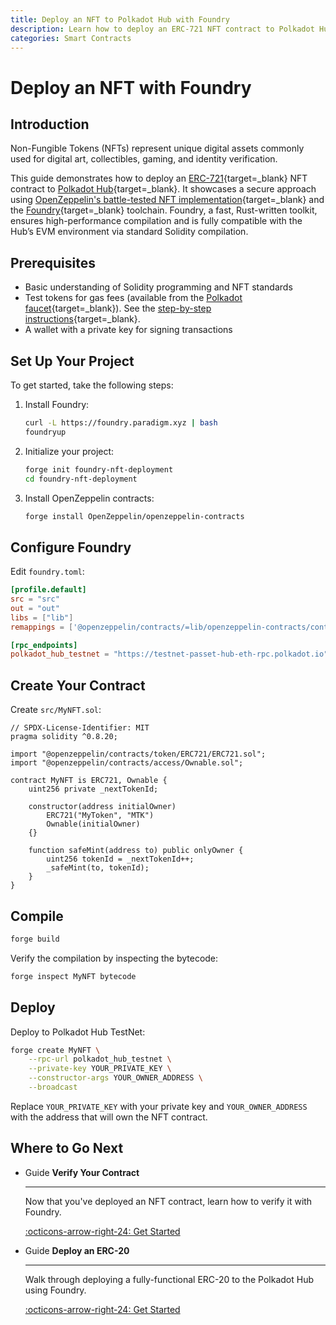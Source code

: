 ```yaml
---
title: Deploy an NFT to Polkadot Hub with Foundry
description: Learn how to deploy an ERC-721 NFT contract to Polkadot Hub using Foundry, a Rust toolkit with high-performance compilation.
categories: Smart Contracts
---
```


# Deploy an NFT with Foundry

## Introduction

Non-Fungible Tokens (NFTs) represent unique digital assets commonly used for digital art, collectibles, gaming, and identity verification.

This guide demonstrates how to deploy an [ERC-721](https://eips.ethereum.org/EIPS/eip-721){target=\_blank} NFT contract to [Polkadot Hub](/smart-contracts/overview/#smart-contract-development){target=\_blank}. It showcases a secure approach using [OpenZeppelin's battle-tested NFT implementation](https://github.com/OpenZeppelin/openzeppelin-contracts){target=\_blank} and the [Foundry](https://getfoundry.sh/){target=\_blank} toolchain. Foundry, a fast, Rust-written toolkit, ensures high-performance compilation and is fully compatible with the Hub’s EVM environment via standard Solidity compilation.

## Prerequisites

- Basic understanding of Solidity programming and NFT standards
- Test tokens for gas fees (available from the [Polkadot faucet](https://faucet.polkadot.io/){target=\_blank}). See the [step-by-step instructions](/smart-contracts/faucet/#get-test-tokens){target=\_blank}.
- A wallet with a private key for signing transactions

## Set Up Your Project

To get started, take the following steps:

1. Install Foundry:

    ```bash
    curl -L https://foundry.paradigm.xyz | bash
    foundryup
    ```

2. Initialize your project:

    ```bash
    forge init foundry-nft-deployment
    cd foundry-nft-deployment
    ```

3. Install OpenZeppelin contracts:

    ```bash
    forge install OpenZeppelin/openzeppelin-contracts
    ```

## Configure Foundry

Edit `foundry.toml`:

```toml title="foundry.toml"
[profile.default]
src = "src"
out = "out"
libs = ["lib"]
remappings = ['@openzeppelin/contracts/=lib/openzeppelin-contracts/contracts/']

[rpc_endpoints]
polkadot_hub_testnet = "https://testnet-passet-hub-eth-rpc.polkadot.io"
```

## Create Your Contract

Create `src/MyNFT.sol`:

```solidity title="src/MyNFT.sol"
// SPDX-License-Identifier: MIT
pragma solidity ^0.8.20;

import "@openzeppelin/contracts/token/ERC721/ERC721.sol";
import "@openzeppelin/contracts/access/Ownable.sol";

contract MyNFT is ERC721, Ownable {
    uint256 private _nextTokenId;

    constructor(address initialOwner)
        ERC721("MyToken", "MTK")
        Ownable(initialOwner)
    {}

    function safeMint(address to) public onlyOwner {
        uint256 tokenId = _nextTokenId++;
        _safeMint(to, tokenId);
    }
}
```

## Compile

```bash
forge build
```

Verify the compilation by inspecting the bytecode:

```bash
forge inspect MyNFT bytecode
```

## Deploy

Deploy to Polkadot Hub TestNet:

```bash
forge create MyNFT \
    --rpc-url polkadot_hub_testnet \
    --private-key YOUR_PRIVATE_KEY \
    --constructor-args YOUR_OWNER_ADDRESS \
    --broadcast
```

Replace `YOUR_PRIVATE_KEY` with your private key and `YOUR_OWNER_ADDRESS` with the address that will own the NFT contract.

## Where to Go Next

<div class="grid cards" markdown>

-   <span class="badge guide">Guide</span> __Verify Your Contract__

    ---

    Now that you've deployed an NFT contract, learn how to verify it with Foundry.

    [:octicons-arrow-right-24: Get Started](/smart-contracts/dev-environments/foundry/verify-a-contract/)

-   <span class="badge guide">Guide</span> __Deploy an ERC-20__

    ---

    Walk through deploying a fully-functional ERC-20 to the Polkadot Hub using Foundry.

    [:octicons-arrow-right-24: Get Started](/smart-contracts/cookbook/smart-contracts/deploy-erc20/foundry/)

</div>
